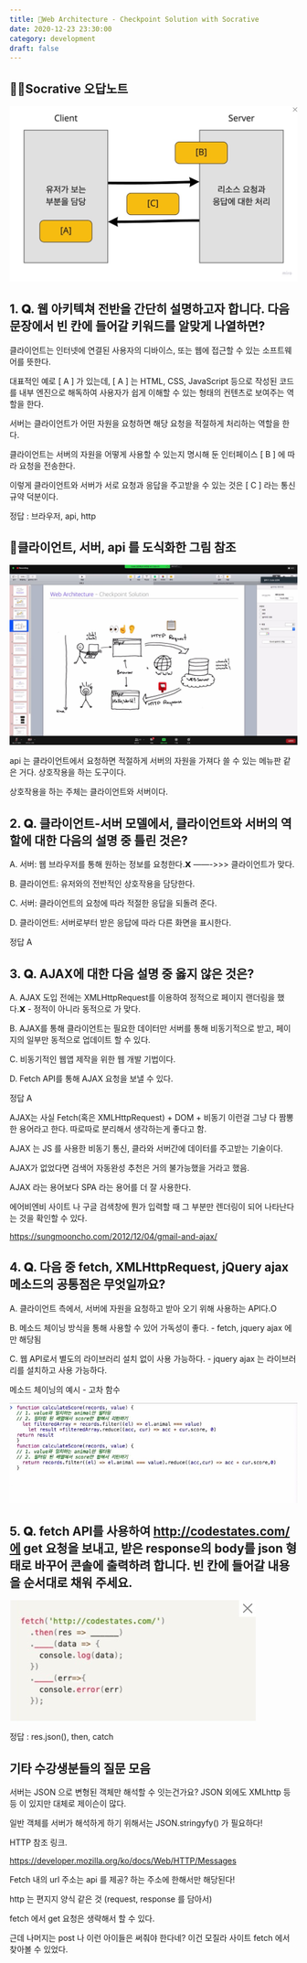```yaml
---
title: 🍋Web Architecture - Checkpoint Solution with Socrative
date: 2020-12-23 23:30:00
category: development
draft: false
---
```


## ✍🏻Socrative 오답노트

![](./images/web/web1.jpeg)

## 1. 𝐐. 웹 아키텍쳐 전반을 간단히 설명하고자 합니다. 다음 문장에서 빈 칸에 들어갈 키워드를 알맞게 나열하면?

클라이언트는 인터넷에 연결된 사용자의 디바이스, 또는 웹에 접근할 수 있는 소프트웨어를 뜻한다.

대표적인 예로 [ A ] 가 있는데, [ A ] 는 HTML, CSS, JavaScript 등으로 작성된 코드를 내부 엔진으로 해독하여 사용자가 쉽게 이해할 수 있는 형태의 컨텐츠로 보여주는 역할을 한다.

서버는 클라이언트가 어떤 자원을 요청하면 해당 요청을 적절하게 처리하는 역할을 한다.

클라이언트는 서버의 자원을 어떻게 사용할 수 있는지 명시해 둔 인터페이스 [ B ] 에 따라 요청을 전송한다.

이렇게 클라이언트와 서버가 서로 요청과 응답을 주고받을 수 있는 것은 [ C ] 라는 통신 규약 덕분이다.

정답 : 브라우저, api, http

## 🏅클라이언트, 서버, api 를 도식화한 그림 참조

![](./images/web/web2.jpeg)

api 는 클라이언트에서 요청하면 적절하게 서버의 자원을 가져다 쓸 수 있는 메뉴판 같은 거다. 상호작용을 하는 도구이다.

상호작용을 하는 주체는 클라이언트와 서버이다.

## 2. 𝐐. 클라이언트-서버 모델에서, 클라이언트와 서버의 역할에 대한 다음의 설명 중 틀린 것은?

A. 서버: 웹 브라우저를 통해 원하는 정보를 요청한다.𝗫 ——->>> 클라이언트가 맞다.

B. 클라이언트: 유저와의 전반적인 상호작용을 담당한다.

C. 서버: 클라이언트의 요청에 따라 적절한 응답을 되돌려 준다.

D. 클라이언트: 서버로부터 받은 응답에 따라 다른 화면을 표시한다.

정답 A

## 3. 𝐐. AJAX에 대한 다음 설명 중 옳지 않은 것은?

A. AJAX 도입 전에는 XMLHttpRequest를 이용하여 정적으로 페이지 랜더링을 했다.𝗫 - 정적이 아니라 동적으로 가 맞다.

B. AJAX를 통해 클라이언트는 필요한 데이터만 서버를 통해 비동기적으로 받고, 페이지의 일부만 동적으로 업데이트 할 수 있다.

C. 비동기적인 웹앱 제작을 위한 웹 개발 기법이다.

D. Fetch API를 통해 AJAX 요청을 보낼 수 있다.

정답 A

AJAX는 사실 Fetch(혹은 XMLHttpRequest) + DOM + 비동기 이런걸 그냥 다 짬뽕한 용어라고 한다. 따로따로 분리해서 생각하는게 좋다고 함.

AJAX 는 JS 를 사용한 비동기 통신, 클라와 서버간에 데이터를 주고받는 기술이다.

AJAX가 없었다면 검색어 자동완성 추천은 거의 불가능했을 거라고 했음.

AJAX 라는 용어보다 SPA 라는 용어를 더 잘 사용한다.

에어비엔비 사이트 나 구글 검색창에 뭔가 입력할 때 그 부분만 렌더링이 되어 나타난다는 것을 확인할 수 있다.

https://sungmooncho.com/2012/12/04/gmail-and-ajax/

## 4. 𝐐. 다음 중 fetch, XMLHttpRequest, jQuery ajax 메소드의 공통점은 무엇일까요?

A. 클라이언트 측에서, 서버에 자원을 요청하고 받아 오기 위해 사용하는 API다.O

B. 메소드 체이닝 방식을 통해 사용할 수 있어 가독성이 좋다. - fetch, jquery ajax 에만 해당됨

C. 웹 API로서 별도의 라이브러리 설치 없이 사용 가능하다. - jquery ajax 는 라이브러리를 설치하고 사용 가능하다.

메소드 체이닝의 예시 - 고차 함수

![](./images/web/web3.jpeg)

## 5. 𝐐. fetch API를 사용하여 http://codestates.com/에 get 요청을 보내고, 받은 response의 body를 json 형태로 바꾸어 콘솔에 출력하려 합니다. 빈 칸에 들어갈 내용을 순서대로 채워 주세요.

![](./images/web/web4.jpeg)

정답 : res.json(), then, catch

## 기타 수강생분들의 질문 모음

서버는 JSON 으로 변형된 객체만 해석할 수 잇는건가요?
JSON 외에도 XMLhttp 등등 이 있지만 대체로 제이슨이 많다.

일반 객체를 서버가 해석하게 하기 위해서는 JSON.stringyfy() 가 필요하다!

HTTP 참조 링크.

https://developer.mozilla.org/ko/docs/Web/HTTP/Messages

Fetch 내의 url 주소는 api 를 제공? 하는 주소에 한해서만 해당된다!

http 는 편지지 양식 같은 것 (request, response 를 담아서)

fetch 에서 get 요청은 생략해서 할 수 있다.

근데 나머지는 post 나 이런 아이들은 써줘야 한다네? 이건 모질라 사이트 fetch 에서 찾아볼 수 있었다.
